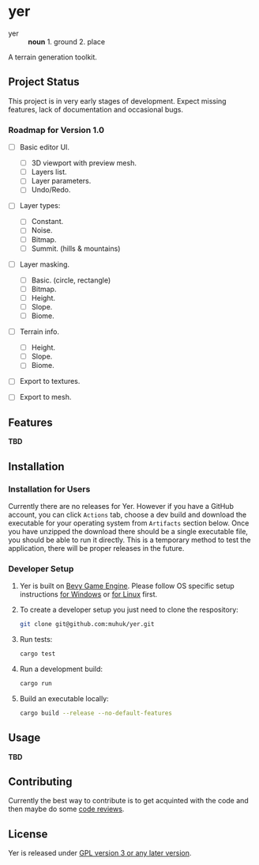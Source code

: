 # yer

<dl>
    <dt>yer</dt>
    <dd><b>noun</b> 1. ground 2. place</dd>
</dl>

A terrain generation toolkit.

## Project Status

This project is in very early stages of development.  Expect missing features,
lack of documentation and occasional bugs.

### Roadmap for Version 1.0

- [ ] Basic editor UI.

  - [ ] 3D viewport with preview mesh.
  - [ ] Layers list.
  - [ ] Layer parameters.
  - [ ] Undo/Redo.

- [ ] Layer types:

  - [ ] Constant.
  - [ ] Noise.
  - [ ] Bitmap.
  - [ ] Summit. (hills & mountains)

- [ ] Layer masking.

  - [ ] Basic. (circle, rectangle)
  - [ ] Bitmap.
  - [ ] Height.
  - [ ] Slope.
  - [ ] Biome.

- [ ] Terrain info.

  - [ ] Height.
  - [ ] Slope.
  - [ ] Biome.

- [ ] Export to textures.
- [ ] Export to mesh.

## Features

**TBD**

## Installation

### Installation for Users

Currently there are no releases for Yer.  However if you have a GitHub
account, you can click `Actions` tab, choose a dev build and download the
executable for your operating system from `Artifacts` section below.  Once you
have unzipped the download there should be a single executable file, you
should be able to run it directly.  This is a temporary method to test the
application, there will be proper releases in the future.

### Developer Setup

1. Yer is built on [Bevy Game Engine](https://bevyengine.org/).  Please follow OS
specific setup instructions [for
Windows](https://bevyengine.org/learn/quick-start/getting-started/setup/#windows)
or [for
Linux](https://github.com/bevyengine/bevy/blob/latest/docs/linux_dependencies.md)
first.
1. To create a developer setup you just need to clone the respository:

   ```sh
   git clone git@github.com:muhuk/yer.git
   ```
1. Run tests:

   ```sh
   cargo test
   ```

1. Run a development build:

   ```sh
   cargo run
   ```

1. Build an executable locally:

   ```sh
   cargo build --release --no-default-features
   ```

## Usage

**TBD**

## Contributing

Currently the best way to contribute is to get acquinted with the code and
then maybe do some [code reviews](https://github.com/muhuk/yer/pulls).

## License

Yer is released under [GPL version 3 or any later version](https://www.gnu.org/licenses/gpl-3.0.html).
